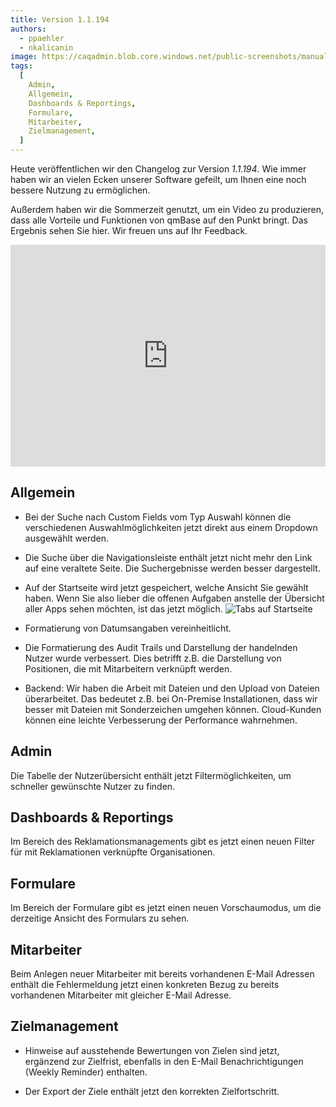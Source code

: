 ```yaml
---
title: Version 1.1.194
authors:
  - ppaehler
  - nkalicanin
image: https://caqadmin.blob.core.windows.net/public-screenshots/manual-screenshots/Screenshot2023-08-16Startpage_tabs.png
tags:
  [
    Admin,
    Allgemein,
    Dashboards & Reportings,
    Formulare,
    Mitarbeiter,
    Zielmanagement,
  ]
---
```


Heute veröffentlichen wir den Changelog zur Version _1.1.194_. Wie immer haben wir an vielen Ecken unserer Software gefeilt, um Ihnen eine noch bessere Nutzung zu ermöglichen.

Außerdem haben wir die Sommerzeit genutzt, um ein Video zu produzieren, dass alle Vorteile und Funktionen von qmBase auf den Punkt bringt. Das Ergebnis sehen Sie hier.
Wir freuen uns auf Ihr Feedback.

<iframe width="100%" height="355" src="https://www.youtube.com/embed/Ghlm20iF31o" title="YouTube video player" frameborder="0" allow="accelerometer; autoplay; clipboard-write; encrypted-media; gyroscope; picture-in-picture; web-share" allowfullscreen></iframe>

<!--truncate-->

## Allgemein

- Bei der Suche nach Custom Fields vom Typ Auswahl können die verschiedenen Auswahlmöglichkeiten jetzt direkt aus einem Dropdown ausgewählt werden.

- Die Suche über die Navigationsleiste enthält jetzt nicht mehr den Link auf eine veraltete Seite. Die Suchergebnisse werden besser dargestellt.

- Auf der Startseite wird jetzt gespeichert, welche Ansicht Sie gewählt haben. Wenn Sie also lieber die offenen Aufgaben anstelle der Übersicht aller Apps sehen möchten, ist das jetzt möglich.
  ![Tabs auf Startseite](https://caqadmin.blob.core.windows.net/public-screenshots/manual-screenshots/Screenshot2023-08-16Startpage_tabs.png)

- Formatierung von Datumsangaben vereinheitlicht.

- Die Formatierung des Audit Trails und Darstellung der handelnden Nutzer wurde verbessert. Dies betrifft z.B. die Darstellung von Positionen, die mit Mitarbeitern verknüpft werden.

- Backend: Wir haben die Arbeit mit Dateien und den Upload von Dateien überarbeitet. Das bedeutet z.B. bei On-Premise Installationen, dass wir besser mit Dateien mit Sonderzeichen umgehen können.
  Cloud-Kunden können eine leichte Verbesserung der Performance wahrnehmen.

## Admin

Die Tabelle der Nutzerübersicht enthält jetzt Filtermöglichkeiten, um schneller gewünschte Nutzer zu finden.

## Dashboards & Reportings

Im Bereich des Reklamationsmanagements gibt es jetzt einen neuen Filter für mit Reklamationen verknüpfte Organisationen.

## Formulare

Im Bereich der Formulare gibt es jetzt einen neuen Vorschaumodus, um die derzeitige Ansicht des Formulars zu sehen.

## Mitarbeiter

Beim Anlegen neuer Mitarbeiter mit bereits vorhandenen E-Mail Adressen enthält die Fehlermeldung jetzt einen konkreten Bezug zu bereits vorhandenen Mitarbeiter mit gleicher E-Mail Adresse.

## Zielmanagement

- Hinweise auf ausstehende Bewertungen von Zielen sind jetzt, ergänzend zur Zielfrist, ebenfalls in den E-Mail Benachrichtigungen (Weekly Reminder) enthalten.

- Der Export der Ziele enthält jetzt den korrekten Zielfortschritt.
